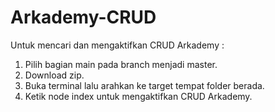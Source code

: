 # Arkademy-CRUD

Untuk mencari dan mengaktifkan CRUD Arkademy :

1. Pilih bagian main pada branch menjadi master.
2. Download zip.
3. Buka terminal lalu arahkan ke target tempat folder berada.
4. Ketik node index untuk mengaktifkan CRUD Arkademy.

